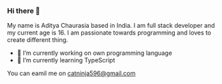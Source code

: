 ### Hi there 👋

My name is Aditya Chaurasia based in India. I am full stack developer and my current age is 16. I am passionate towards programming and loves to create different thing.

- 🔭 I’m currently working on own programming language
- 🌱 I’m currently learning TypeScript

You can eamil me on catninja596@gmail.com

